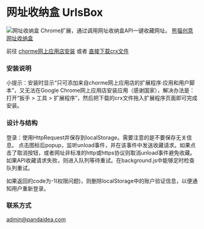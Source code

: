 # 网址收纳盒 UrlsBox
![网址收纳盒](http://urls.pandaidea.com/img/128.png)
Chrome扩展，通过调用网址收纳盒API一键收藏网址。
[熊猫创意网址收纳盒](http://urls.pandaidea.com)

前往 [chorme网上应用店安装](https://chrome.google.com/webstore/detail/fadfnhgdhdhomhdpngmjbgojfjaomfof) 或者 [直接下载crx文件](https://clients2.google.com/service/update2/crx?response=redirect&x=id%3Dfadfnhgdhdhomhdpngmjbgojfjaomfof%26uc)

### 安装说明
小提示：安装时显示“只可添加来自chorme网上应用店的扩展程序·应用和用户脚本”，又无法在Google Chrome网上应用店安装应用（感谢国家），解决办法是：打开“扳手 > 工具 > 扩展程序”，然后把下载的crx文件拖入扩展程序页面即可完成安装。

### 设计与结构
登录：使用HttpRequest并保存到localStorage。需要注意的是不要保存无关信息。
点击图标后popup，监听unload事件，并在该事件中发送收藏请求。如果点击了取消按钮，或者网址非标准的http或https协议则取消unload事件避免收藏。
如果API收藏请求失败，则进入队列等待重试。在background.js中能够定时检查队列重试。

如果返回的code为-1(权限问题)，则删除localStorage中的账户验证信息，以便通知用户重新登录。

### 联系方式
admin@pandaidea.com